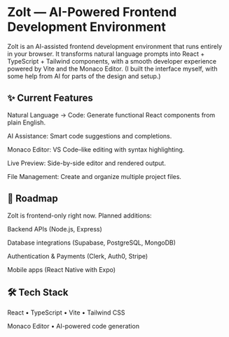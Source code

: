 # **Zolt — AI-Powered Frontend Development Environment**

Zolt is an AI-assisted frontend development environment that runs entirely in your browser. It transforms natural language prompts into React + TypeScript + Tailwind components, with a smooth developer experience powered by Vite and the Monaco Editor.
(I built the interface myself, with some help from AI for parts of the design and setup.)

 ## **✨ Current Features**

Natural Language → Code: Generate functional React components from plain English.

AI Assistance: Smart code suggestions and completions.

Monaco Editor: VS Code–like editing with syntax highlighting.

Live Preview: Side-by-side editor and rendered output.

File Management: Create and organize multiple project files.

## **🔮 Roadmap**

Zolt is frontend-only right now. Planned additions:

Backend APIs (Node.js, Express)

Database integrations (Supabase, PostgreSQL, MongoDB)

Authentication & Payments (Clerk, Auth0, Stripe)

Mobile apps (React Native with Expo)

## **🛠️ Tech Stack**

React • TypeScript • Vite • Tailwind CSS

Monaco Editor • AI-powered code generation
